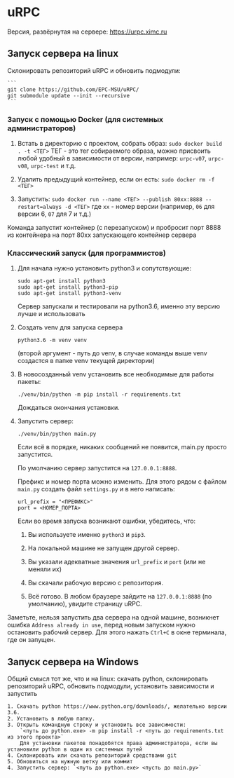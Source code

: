 # uRPC

Версия, развёрнутая на сервере: https://urpc.ximc.ru

## Запуск сервера на linux

Склонировать репозиторий uRPC и обновить подмодули:

	```
	git clone https://github.com/EPC-MSU/uRPC/
	git submodule update --init --recursive
	```

### Запуск с помощью Docker (для системных администраторов)

1. Встать в директорию с проектом, собрать образ:
  `sudo docker build . -t <ТЕГ>`
  ТЕГ - это тег собираемого образа, можно присвоить любой удобный в зависимости от версии, например: `urpc-v07`, `urpc-v08`,
  `urpc-test` и т.д.

2. Удалить предыдущий контейнер, если он есть:
  `sudo docker rm -f <ТЕГ>`

3. Запустить:
`sudo docker run --name <ТЕГ> --publish 80xx:8888 --restart=always -d <ТЕГ>`
где `xx` - номер версии (например, `06` для версии 6, `07` для 7 и т.д.)

Команда запустит контейнер (с перезапуском) и пробросит порт 8888 из контейнера на порт 80xx запускающего контейнер сервера

### Классический запуск (для программистов)

1. Для начала нужно установить python3 и сопутствующие:

   ```
   sudo apt-get install python3
   sudo apt-get install python3-pip
   sudo apt-get install python3-venv
   ```
	
   Сервер запускали и тестировали на python3.6, именно эту версию лучше и использовать

2. Создать venv для запуска сервера

   ```
   python3.6 -m venv venv
   ```

   (второй аргумент - путь до venv, в случае команды выше venv создастся в папке venv текущей директории)

3. В новосозданный venv установить все необходимые для работы пакеты:

   ```
   ./venv/bin/python -m pip install -r requirements.txt
   ```
   Дождаться окончания установки.

4. Запустить сервер:

   ```
   ./venv/bin/python main.py
   ```

   Если всё в порядке, никаких сообщений не появится, main.py просто запустится.

   По умолчанию сервер запустится на `127.0.0.1:8888`.

   Префикс и номер порта можно изменить. Для этого рядом с файлом `main.py` создать файл `settings.py` и в него написать:

   ```
   url_prefix = "<ПРЕФИКС>"
   port = <НОМЕР_ПОРТА>
   ```

   Если во время запуска возникают ошибки, убедитесь, что:
   
      1. Вы используете именно `python3` и `pip3`.
      2. На локальной машине не запущен другой сервер.
      3. Вы указали адекватные значения `url_prefix` и `port` (или не  меняли их)
      4. Вы скачали рабочую версию с репозитория.

   4. Всё готово. В любом браузере зайдите на `127.0.0.1:8888` (по умолчанию), увидите страницу uRPC.

Заметьте, нельзя запустить два сервера на одной машине, возникнет ошибка `Address already in use`, перед новым запуском нужно остановить рабочий сервер. Для этого нажать `Ctrl+C` в окне терминала, где он запущен.  

## Запуск сервера на Windows

Общий смысл тот же, что и на linux: скачать python, cклонировать репозиторий uRPC, обновить подмодули, установить зависимости и запустить

	1. Скачать python https://www.python.org/downloads/, желательно версии 3.6.
	2. Установить в любую папку.
	3. Открыть командную строку и установить все зависимости:
		`<путь до python.exe> -m pip install -r <путь до requirements.txt из этого проекта>`
        Для установки пакетов понадобятся права администратора, если вы установили python в один из системных путей
	4. Склонировать или скачать репозиторий средствами git
	5. Обновиться на нужную ветку или коммит
	4. Запустить сервер: `<путь до python.exe> <пусть до main.py>`
